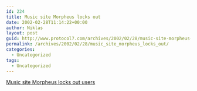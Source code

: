 ```yaml
---
id: 224
title: Music site Morpheus locks out
date: 2002-02-28T11:14:22+00:00
author: Niklas
layout: post
guid: http://www.protocol7.com/archives/2002/02/28/music-site-morpheus-locks-out/
permalink: /archives/2002/02/28/music_site_morpheus_locks_out/
categories:
  - Uncategorized
tags:
  - Uncategorized
---
```

<div class='microid-943c594dcb57152df1a8eba379835d2992c34e90'>
  <p>
    <a href="http://news.com.com/2100-1023-845792.html">Music site Morpheus locks out users</a>
  </p>
</div>